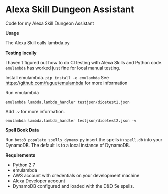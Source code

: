 # Alexa Skill Dungeon Assistant
Code for my Alexa Skill Dungeon Assistant

**Usage**

The Alexa Skill calls lambda.py

**Testing locally**

I haven't figured out how to do CI testing with Alexa Skills and Python code. `emulambda` has worked just fine for local manual testing.


Install emulambda. `pip install -e emulambda`
See https://github.com/fugue/emulambda for more information

Run emulambda

`emulambda lambda.lambda_handler testjson/dicetest2.json`

Add `-v` for more information.

`emulambda lambda.lambda_handler testjson/dicetest2.json -v`


**Spell Book Data**

Run `boto3_populate_spells_dynamo.py` insert the spells in `spell.db` into your DynamoDB. The default is to a local instance of DynamoDB.


**Requirements**

- Python 2.7
- emulambda
- AWS account with credentials on your development machine
- Alexa Developer account
- DynamoDB configured and loaded with the D&D 5e spells.
